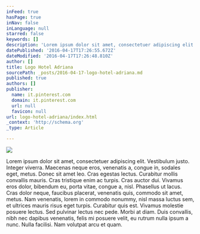 ```yaml
---
inFeed: true
hasPage: true
inNav: false
inLanguage: null
starred: false
keywords: []
description: 'Lorem ipsum dolor sit amet, consectetuer adipiscing elit. Vestibulum justo. Integer viverra. Maecenas neque eros, venenatis a, congue in, sodales eget, metus. Donec sit amet leo. Cras egestas lectus. Curabitur mollis convallis mauris. Cras tristique enim ac turpis. Cras auctor dui. Vivamus eros dolor, bibendum eu, porta vitae, congue a, nisl. Phasellus ut lacus. Cras dolor neque, faucibus placerat, venenatis quis, commodo sit amet, metus. Nam venenatis, lorem in commodo nonummy, nisl massa luctus sem, et ultrices mauris risus eget turpis. Curabitur quis est. Vivamus molestie posuere lectus. Sed pulvinar lectus nec pede. Morbi at diam. Duis convallis, nibh nec dapibus venenatis, felis mi posuere velit, eu rutrum nulla ipsum a nunc. Nulla facilisi. Nam volutpat arcu et quam. '
datePublished: '2016-04-17T17:26:55.672Z'
dateModified: '2016-04-17T17:26:48.810Z'
author: []
title: Logo Hotel Adriana
sourcePath: _posts/2016-04-17-logo-hotel-adriana.md
published: true
authors: []
publisher:
  name: it.pinterest.com
  domain: it.pinterest.com
  url: null
  favicon: null
url: logo-hotel-adriana/index.html
_context: 'http://schema.org'
_type: Article

---
```

![](https://s3-us-west-2.amazonaws.com/the-grid-img/p/1d5bdf4a0473d72c16d1740051f663bd5e5f6c54.jpg)

Lorem ipsum dolor sit amet, consectetuer adipiscing elit. Vestibulum justo. Integer viverra. Maecenas neque eros, venenatis a, congue in, sodales eget, metus. Donec sit amet leo. Cras egestas lectus. Curabitur mollis convallis mauris. Cras tristique enim ac turpis. Cras auctor dui. Vivamus eros dolor, bibendum eu, porta vitae, congue a, nisl. Phasellus ut lacus. Cras dolor neque, faucibus placerat, venenatis quis, commodo sit amet, metus. Nam venenatis, lorem in commodo nonummy, nisl massa luctus sem, et ultrices mauris risus eget turpis. Curabitur quis est. Vivamus molestie posuere lectus. Sed pulvinar lectus nec pede. Morbi at diam. Duis convallis, nibh nec dapibus venenatis, felis mi posuere velit, eu rutrum nulla ipsum a nunc. Nulla facilisi. Nam volutpat arcu et quam.